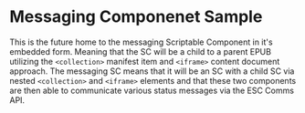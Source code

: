 # Messaging Componenet Sample

This is the future home to the messaging Scriptable Component in it's embedded form. 
Meaning that the SC will be a child to a parent EPUB utilizing the `<collection>` manifest item and `<iframe>` content document approach.
The messaging SC means that it will be an SC with a child SC via nested `<collection>` and `<iframe>` elements and that these two components are then able to communicate various status messages via the ESC Comms API.